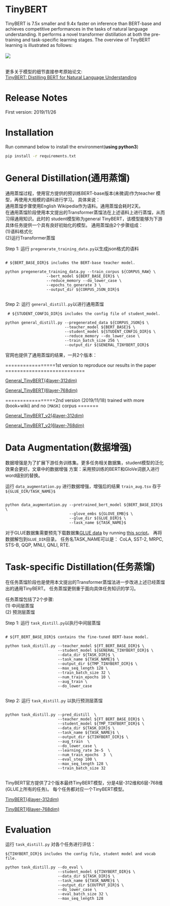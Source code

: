 TinyBERT
======== 
TinyBERT is 7.5x smaller and 9.4x faster on inference than BERT-base and achieves competitive performances in the tasks of natural language understanding. It performs a novel transformer distillation at both the pre-training and task-specific learning stages. The overview of TinyBERT learning is illustrated as follows: 
<br />
<br />
![](./tinybert_overview.png)
<br />
<br />

更多关于模型的细节直接参考原始论文:<br>
[TinyBERT: Distilling BERT for Natural Language Understanding](https://arxiv.org/abs/1909.10351)


Release Notes
=============
First version: 2019/11/26

Installation
============
Run command below to install the environment(**using python3**)
```bash
pip install -r requirements.txt
```

General Distillation(通用蒸馏)
====================
通用蒸馏过程，使用官方提供的预训练BERT-base版本(未微调)作为teacher 模型，再使用大规模的语料进行学习。
具体来说：<br>
通用蒸馏步骤使用English Wikipedia作为语料。通用蒸馏会耗时2天。
<br>
在通用蒸馏阶段使用本文提出的Transformer蒸馏法在上述语料上进行蒸馏，从而习得通用知识。此时的
student模型称为general TinyBERT，该模型能够为下游具体任务提供一个具有良好初始化的模型。
通用蒸馏由2个步骤组成：<br>
(1)语料格式化<br>
(2)运行Transformer蒸馏


Step 1: 运行 `pregenerate_training_data.py`以生成json格式的语料 


```
 
# ${BERT_BASE_DIR}$ includes the BERT-base teacher model.
 
python pregenerate_training_data.py --train_corpus ${CORPUS_RAW} \ 
                  --bert_model ${BERT_BASE_DIR}$ \
                  --reduce_memory --do_lower_case \
                  --epochs_to_generate 3 \
                  --output_dir ${CORPUS_JSON_DIR}$ 
                             
```

Step 2: 运行 `general_distill.py`以进行通用蒸馏
```
 # ${STUDENT_CONFIG_DIR}$ includes the config file of student_model.
 
python general_distill.py --pregenerated_data ${CORPUS_JSON}$ \ 
                          --teacher_model ${BERT_BASE}$ \
                          --student_model ${STUDENT_CONFIG_DIR}$ \
                          --reduce_memory --do_lower_case \
                          --train_batch_size 256 \
                          --output_dir ${GENERAL_TINYBERT_DIR}$ 
```

官网也提供了通用蒸馏的结果，一共2个版本：<br>

=================1st version to reproduce our results in the paper ===========================

[General_TinyBERT(4layer-312dim)](https://drive.google.com/uc?export=download&id=1dDigD7QBv1BmE6pWU71pFYPgovvEqOOj) 

[General_TinyBERT(6layer-768dim)](https://drive.google.com/uc?export=download&id=1wXWR00EHK-Eb7pbyw0VP234i2JTnjJ-x)

=================2nd version (2019/11/18) trained with more (book+wiki) and no `[MASK]` corpus =======

[General_TinyBERT_v2(4layer-312dim)](https://drive.google.com/open?id=1PhI73thKoLU2iliasJmlQXBav3v33-8z)

[General_TinyBERT_v2(6layer-768dim)](https://drive.google.com/open?id=1r2bmEsQe4jUBrzJknnNaBJQDgiRKmQjF)


Data Augmentation(数据增强)
=================
数据增强是为了扩展下游任务训练集。更多任务相关数据集，student模型的泛化效果会更好。文章中的数据增强
方案：采用预训练的BERT和GloVe词嵌入进行word级别的替换。

运行 `data_augmentation.py` 进行数据增强，增强后的结果 `train_aug.tsv` 存于`${GLUE_DIR/TASK_NAME}$`
```

python data_augmentation.py --pretrained_bert_model ${BERT_BASE_DIR}$ \
                            --glove_embs ${GLOVE_EMB}$ \
                            --glue_dir ${GLUE_DIR}$ \  
                            --task_name ${TASK_NAME}$

```
对于GLUE数据集需要预先下载数据集[GLUE data](https://gluebenchmark.com/tasks) by running [this script](https://github.com/nyu-mll/GLUE-baselines)。
再将数据解包到`GLUE_DIR`目录。 任务名TASK_NAME可以是： CoLA, SST-2, MRPC, STS-B, QQP, MNLI, QNLI, RTE.

Task-specific Distillation(任务蒸馏)
==========================
在任务蒸馏阶段也是使用本文提出的Transformer蒸馏法进一步改进上述已经蒸馏出的通用TinyBERT。
任务蒸馏更侧重于面向具体任务知识的学习。 

任务蒸馏包括了2个步骤:<br> 
(1) 中间层蒸馏<br> 
(2) 预测层蒸馏

Step 1: 运行 `task_distill.py`以执行中间层蒸馏
```

# ${FT_BERT_BASE_DIR}$ contains the fine-tuned BERT-base model.

python task_distill.py --teacher_model ${FT_BERT_BASE_DIR}$ \
                       --student_model ${GENERAL_TINYBERT_DIR}$ \
                       --data_dir ${TASK_DIR}$ \
                       --task_name ${TASK_NAME}$ \ 
                       --output_dir ${TMP_TINYBERT_DIR}$ \
                       --max_seq_length 128 \
                       --train_batch_size 32 \
                       --num_train_epochs 10 \
                       --aug_train \
                       --do_lower_case  
                         
```


Step 2: 运行 `task_distill.py` 以执行预测层蒸馏
```

python task_distill.py --pred_distill  \
                       --teacher_model ${FT_BERT_BASE_DIR}$ \
                       --student_model ${TMP_TINYBERT_DIR}$ \
                       --data_dir ${TASK_DIR}$ \
                       --task_name ${TASK_NAME}$ \
                       --output_dir ${TINYBERT_DIR}$ \
                       --aug_train  \  
                       --do_lower_case \
                       --learning_rate 3e-5  \
                       --num_train_epochs  3  \
                       --eval_step 100 \
                       --max_seq_length 128 \
                       --train_batch_size 32 
                       
```

TinyBERT官方提供了2个版本最终TinyBERT模型，分是4层-312维和6层-768维(GLUE上所有的任务)。
每个任务都对应一个TinyBERT模型。


[TinyBERT(4layer-312dim)](https://drive.google.com/uc?export=download&id=1_sCARNCgOZZFiWTSgNbE7viW_G5vIXYg) 

[TinyBERT(6layer-768dim)](https://drive.google.com/uc?export=download&id=1Vf0ZnMhtZFUE0XoD3hTXc6QtHwKr_PwS)


Evaluation
==========================
运行 `task_distill.py` 对各个任务进行评估：

```
${TINYBERT_DIR}$ includes the config file, student model and vocab file.

python task_distill.py --do_eval \
                       --student_model ${TINYBERT_DIR}$ \
                       --data_dir ${TASK_DIR}$ \
                       --task_name ${TASK_NAME}$ \
                       --output_dir ${OUTPUT_DIR}$ \
                       --do_lower_case \
                       --eval_batch_size 32 \
                       --max_seq_length 128  
                                   
```

